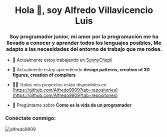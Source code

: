 <h1 align="center">Hola 👋, soy Alfredo Villavicencio Luis</h1>
<h3 align="center">Soy programador junior, mi amor por la programación me ha llevado a conocer y aprender todos los lenguajes posibles, Me adapto a las necesidades del entorno de trabajo que me rodea.</h3>



- 🔭 Actualmente estoy trabajando en [SunnyChepil](https://github.com/kevdany17/DataBaseMigrationSunnyChepil.git)

- 🌱 Actualmente estoy aprendiendo **design patterns, creation of 3D figures, creation of compilers**



- 👨‍💻 Todos mis proyectos están disponibles en [https://github.com/Alfredo9909?tab=repositories](https://github.com/Alfredo9909?tab=repositories)

- 💬 Pregúntame sobre **Como es la vida de un programador**

<h3 align="left">Conéctate conmigo:</h3>


<p><img align="left" src="https://github-readme-stats.vercel.app/api/top-langs?username=alfredo9909&show_icons=true&locale=en&layout=compact" alt="alfredo9909" /></p>

>


